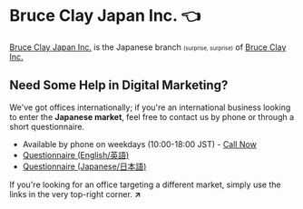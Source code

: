 # Bruce Clay Japan Inc. 👈

[Bruce Clay Japan Inc.](https://bruceclay.jpn.com/) is the Japanese branch <small><small>(surprise, surprise)</small></small> of [Bruce Clay Inc.](https://www.bruceclay.com)

## Need Some Help in Digital Marketing?

We've got offices internationally; if you're an international business looking to enter the **Japanese market**, feel free to contact us by phone or through a short questionnaire.

- Available by phone on weekdays (10:00-18:00 JST) - [Call Now](tel:+81354683860)
- [Questionnaire (English/英語)](https://www.bruceclay.com/jp/contactform.htm)
- [Questionnaire (Japanese/日本語)](https://bruceclay.jpn.com/contact/)

If you're looking for an office targeting a different market, simply use the links in the very top-right corner. **↗**